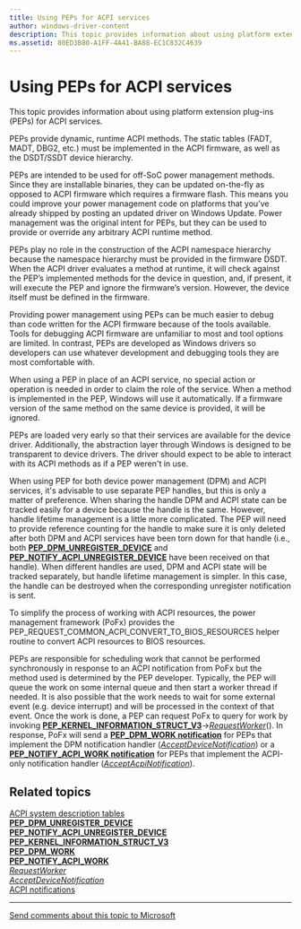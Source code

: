 ```yaml
---
title: Using PEPs for ACPI services
author: windows-driver-content
description: This topic provides information about using platform extension plug-ins (PEPs) for ACPI services.
ms.assetid: 80ED3B80-A1FF-4A41-BA88-EC1C832C4639
---
```


# Using PEPs for ACPI services


This topic provides information about using platform extension plug-ins (PEPs) for ACPI services.

PEPs provide dynamic, runtime ACPI methods. The static tables (FADT, MADT, DBG2, etc.) must be implemented in the ACPI firmware, as well as the DSDT/SSDT device hierarchy.

PEPs are intended to be used for off-SoC power management methods. Since they are installable binaries, they can be updated on-the-fly as opposed to ACPI firmware which requires a firmware flash. This means you could improve your power management code on platforms that you’ve already shipped by posting an updated driver on Windows Update. Power management was the original intent for PEPs, but they can be used to provide or override any arbitrary ACPI runtime method.

PEPs play no role in the construction of the ACPI namespace hierarchy because the namespace hierarchy must be provided in the firmware DSDT. When the ACPI driver evaluates a method at runtime, it will check against the PEP’s implemented methods for the device in question, and, if present, it will execute the PEP and ignore the firmware’s version. However, the device itself must be defined in the firmware.

Providing power management using PEPs can be much easier to debug than code written for the ACPI firmware because of the tools available. Tools for debugging ACPI firmware are unfamiliar to most and tool options are limited. In contrast, PEPs are developed as Windows drivers so developers can use whatever development and debugging tools they are most comfortable with.

When using a PEP in place of an ACPI service, no special action or operation is needed in order to claim the role of the service. When a method is implemented in the PEP, Windows will use it automatically. If a firmware version of the same method on the same device is provided, it will be ignored.

PEPs are loaded very early so that their services are available for the device driver. Additionally, the abstraction layer through Windows is designed to be transparent to device drivers. The driver should expect to be able to interact with its ACPI methods as if a PEP weren't in use.

When using PEP for both device power management (DPM) and ACPI services, it's advisable to use separate PEP handles, but this is only a matter of preference. When sharing the handle DPM and ACPI state can be tracked easily for a device because the handle is the same. However, handle lifetime management is a little more complicated. The PEP will need to provide reference counting for the handle to make sure it is only deleted after both DPM and ACPI services have been torn down for that handle (i.e., both [**PEP\_DPM\_UNREGISTER\_DEVICE**](https://msdn.microsoft.com/library/windows/hardware/mt186742) and [**PEP\_NOTIFY\_ACPI\_UNREGISTER\_DEVICE**](https://msdn.microsoft.com/library/windows/hardware/mt186758) have been received on that handle). When different handles are used, DPM and ACPI state will be tracked separately, but handle lifetime management is simpler. In this case, the handle can be destroyed when the corresponding unregister notification is sent.

To simplify the process of working with ACPI resources, the power management framework (PoFx) provides the PEP\_REQUEST\_COMMON\_ACPI\_CONVERT\_TO\_BIOS\_RESOURCES helper routine to convert ACPI resources to BIOS resources.

PEPs are responsible for scheduling work that cannot be performed synchronously in response to an ACPI notification from PoFx but the method used is determined by the PEP developer. Typically, the PEP will queue the work on some internal queue and then start a worker thread if needed. It is also possible that the work needs to wait for some external event (e.g. device interrupt) and will be processed in the context of that event. Once the work is done, a PEP can request PoFx to query for work by invoking [**PEP\_KERNEL\_INFORMATION\_STRUCT\_V3**](https://msdn.microsoft.com/library/windows/hardware/mt186747)-&gt;[*RequestWorker*](https://msdn.microsoft.com/library/windows/hardware/mt186884)(). In response, PoFx will send a [**PEP\_DPM\_WORK notification**](https://msdn.microsoft.com/library/windows/hardware/mt186743) for PEPs that implement the DPM notification handler ([*AcceptDeviceNotification*](https://msdn.microsoft.com/library/windows/hardware/mt186626)) or a [**PEP\_NOTIFY\_ACPI\_WORK notification**](https://msdn.microsoft.com/library/windows/hardware/mt188089) for PEPs that implement the ACPI-only notification handler ([*AcceptAcpiNotification*](https://msdn.microsoft.com/library/windows/hardware/mt186625)).

## Related topics
[ACPI system description tables](https://msdn.microsoft.com/library/Dn495660.aspx)  
[**PEP\_DPM\_UNREGISTER\_DEVICE**](https://msdn.microsoft.com/library/windows/hardware/mt186742)  
[**PEP\_NOTIFY\_ACPI\_UNREGISTER\_DEVICE**](https://msdn.microsoft.com/library/windows/hardware/mt186758)  
[**PEP\_KERNEL\_INFORMATION\_STRUCT\_V3**](https://msdn.microsoft.com/library/windows/hardware/mt186747)  
[**PEP\_DPM\_WORK**](https://msdn.microsoft.com/library/windows/hardware/mt186743)  
[**PEP\_NOTIFY\_ACPI\_WORK**](https://msdn.microsoft.com/library/windows/hardware/mt188089)  
[*RequestWorker*](https://msdn.microsoft.com/library/windows/hardware/mt186884)  
[*AcceptDeviceNotification*](https://msdn.microsoft.com/library/windows/hardware/mt186626)  
[ACPI notifications](https://msdn.microsoft.com/library/windows/hardware/mt186628)  

--------------------
[Send comments about this topic to Microsoft](mailto:wsddocfb@microsoft.com?subject=Documentation%20feedback%20%5Bkernel\kernel%5D:%20Using%20PEPs%20for%20ACPI%20services%20%20RELEASE:%20%286/14/2017%29&body=%0A%0APRIVACY%20STATEMENT%0A%0AWe%20use%20your%20feedback%20to%20improve%20the%20documentation.%20We%20don't%20use%20your%20email%20address%20for%20any%20other%20purpose,%20and%20we'll%20remove%20your%20email%20address%20from%20our%20system%20after%20the%20issue%20that%20you're%20reporting%20is%20fixed.%20While%20we're%20working%20to%20fix%20this%20issue,%20we%20might%20send%20you%20an%20email%20message%20to%20ask%20for%20more%20info.%20Later,%20we%20might%20also%20send%20you%20an%20email%20message%20to%20let%20you%20know%20that%20we've%20addressed%20your%20feedback.%0A%0AFor%20more%20info%20about%20Microsoft's%20privacy%20policy,%20see%20http://privacy.microsoft.com/default.aspx. "Send comments about this topic to Microsoft")


